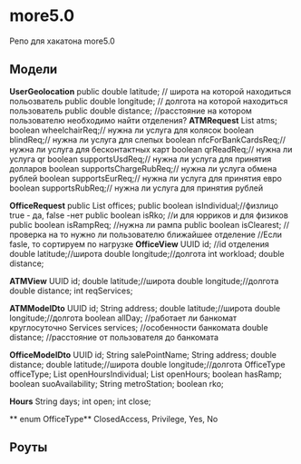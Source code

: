 # more5.0
Репо для хакатона more5.0
## Модели
**UserGeolocation**
    public double latitude; // широта на которой находиться польозватель
    public double longitude; // долгота на которой находиться пользователь
    public double distance; //расстояние на котором пользователю необходимо найти отделения?
**ATMRequest**
    List<ATMView> atms;
    boolean wheelchairReq;// нужна ли услуга для колясок
    boolean blindReq;// нужна ли услуга для слепых
    boolean nfcForBankCardsReq;// нужна ли услуга для бесконтактных карт
    boolean qrReadReq;// нужна ли услуга qr
    boolean supportsUsdReq;// нужна ли услуга для принятия долларов
    boolean supportsChargeRubReq;// нужна ли услуга обмена рублей
    boolean supportsEurReq;// нужна ли услуга для принятия евро
    boolean supportsRubReq;// нужна ли услуга для принятия рублей

**OfficeRequest**
    public List<OfficeView> offices;
    public boolean isIndividual;//физлицо true - да, false -нет
    public boolean isRko; //и для юрриков и для физиков
    public boolean isRampReq; //нужна ли рампа
    public boolean isClearest; //проверка на то нужно ли пользователю ближайшее отделение
                                //Если fasle, то сортируем по нагрузке
**OfficeView**
    UUID id; //id отделения 
    double latitude;//широта
    double longitude;//долгота
    int workload;
    double distance;
    
**ATMView**
    UUID id;
    double latitude;//широта
    double longitude;//долгота
    double distance;
    int reqServices;
    
**ATMModelDto** 
    UUID id;
    String address;
    double latitude;//широта
    double longitude;//долгота
    boolean allDay; //работает ли банкомат круглосуточно
    Services services; //особенности банкомата
    double distance; //расстояние от пользователя до банкомата 
    
**OfficeModelDto** 
    UUID id;
    String salePointName;
    String address;
    double distance;
    double latitude;//широта
    double longitude;//долгота
    OfficeType officeType;
    List<Hours> openHoursIndividual;
    List<Hours> openHours;
    boolean hasRamp;
    boolean suoAvailability;
    String metroStation;
    boolean rko;
    
**Hours**
    String days;
    int open;
    int close;

** enum OfficeType** 
    ClosedAccess,
    Privilege,
    Yes,
    No


## Роуты
